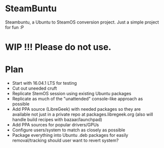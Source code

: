 # SteamBuntu
 Steambuntu, a Ubuntu to SteamOS conversion project. Just a simple project for fun :P

# WIP !!! Please do not use.

# Plan

* Start with 16.04.1 LTS for testing
* Cut out uneeded cruft
* Replicate StemOS session using existing Ubuntu packages
* Replicate as much of the "unattended" console-like approach as possible
* Add PPA source (LibreGeek) with needed packages so they are available not just in a private repo at packages.libregeek.org (also will handle build recipes with bazaar/launchpad)
* Add PPA sources for popular drivers/GPUs
* Configure users/system to match as closely as possible
* Package everything into Ubuntu .deb packages for easily removal/tracking should user want to revert system?
